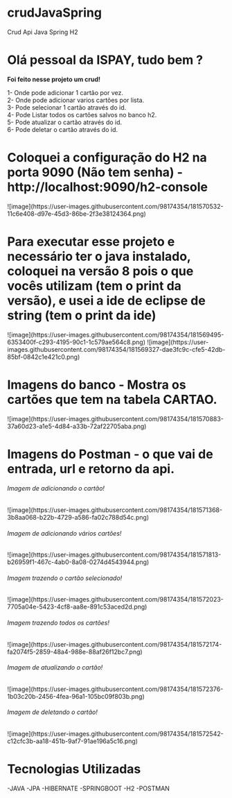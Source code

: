 # crudJavaSpring
Crud Api Java Spring H2


<h1>Olá pessoal da ISPAY, tudo bem ?</h1>


<b>Foi feito nesse projeto um crud!</b>

1- Onde pode adicionar 1 cartão por vez.<br>
2- Onde pode adicionar varios cartões por lista.<br>
3- Pode selecionar 1 cartão através do id.<br>
4- Pode Listar todos os cartões salvos no banco h2.<br>
5- Pode atualizar o cartão através do id.<br>
6- Pode deletar o cartão através do id.<br>

<h1>Coloquei a configuração do H2 na porta 9090 (Não tem senha) - http://localhost:9090/h2-console</h1>
![image](https://user-images.githubusercontent.com/98174354/181570532-11c6e408-d97e-45d3-86be-2f3e38124364.png)

<h1>Para executar esse projeto e necessário ter o java instalado, coloquei na versão 8 pois o que vocês utilizam (tem o print da versão), e usei a ide de eclipse de string (tem o print da ide)</h1> 
![image](https://user-images.githubusercontent.com/98174354/181569495-6353400f-c293-4195-90c1-1c579ae564c8.png)
![image](https://user-images.githubusercontent.com/98174354/181569327-dae3fc9c-cfe5-42db-85bf-0842c1e421c0.png)


<h1>Imagens do banco - Mostra os cartões que tem na tabela CARTAO.</h1>
![image](https://user-images.githubusercontent.com/98174354/181570883-37a60d23-a1e5-4d84-a33b-72af22705aba.png)


<h1>Imagens do Postman - o que vai de entrada, url e retorno da api.</h1>
<h6>Imagem de adicionando o cartão!</h6>
![image](https://user-images.githubusercontent.com/98174354/181571368-3b8aa068-b22b-4729-a586-fa02c788d54c.png)
<h6>Imagem de adicionando vários cartões!</h6>
![image](https://user-images.githubusercontent.com/98174354/181571813-b26959f1-467c-4ab0-8a08-0274d4543944.png)
<h6>Imagem trazendo o cartão selecionado!</h6>
![image](https://user-images.githubusercontent.com/98174354/181572023-7705a04e-5423-4cf8-aa8e-891c53aced2d.png)
<h6>Imagem trazendo todos os cartões!</h6>
![image](https://user-images.githubusercontent.com/98174354/181572174-fa2074f5-2859-48a4-988e-88af26f12bc7.png)
<h6>Imagem de atualizando o cartão!</h6>
![image](https://user-images.githubusercontent.com/98174354/181572376-1b03c20b-2456-4fea-96a1-105bc09f803b.png)
<h6>Imagem de deletando o cartão!</h6>
![image](https://user-images.githubusercontent.com/98174354/181572542-c12cfc3b-aa18-451b-9af7-91ae196a5c16.png)


<h1> Tecnologias Utilizadas </h1>
-JAVA
-JPA
-HIBERNATE
-SPRINGBOOT
-H2
-POSTMAN




